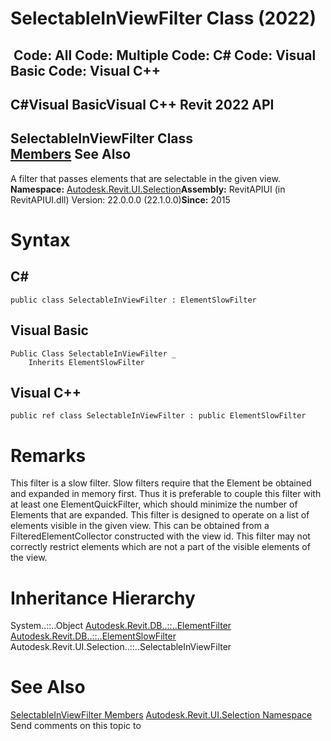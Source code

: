 # SelectableInViewFilter Class (2022)

﻿
 Code: All Code: Multiple Code: C# Code: Visual Basic Code: Visual C++   
---  
C#Visual BasicVisual C++
Revit 2022 API  
---  
SelectableInViewFilter Class  
[Members](a76a9579-a58e-97d7-2501-40b91629b4ab.md "SelectableInViewFilter Members") See Also  
---  
A filter that passes elements that are selectable in the given view. 
**Namespace:** [Autodesk.Revit.UI.Selection](11785869-cc9e-03fc-97db-767a59af10a1.md "Autodesk.Revit.UI.Selection Namespace")**Assembly:** RevitAPIUI (in RevitAPIUI.dll) Version: 22.0.0.0 (22.1.0.0)**Since:** 2015 
# Syntax
C#  
---  
```text
public class SelectableInViewFilter : ElementSlowFilter
```
  
Visual Basic  
---  
```text
Public Class SelectableInViewFilter _
	Inherits ElementSlowFilter
```
  
Visual C++  
---  
```text
public ref class SelectableInViewFilter : public ElementSlowFilter
```
  
# Remarks
This filter is a slow filter. Slow filters require that the Element be obtained and expanded in memory first. Thus it is preferable to couple this filter with at least one ElementQuickFilter, which should minimize the number of Elements that are expanded. This filter is designed to operate on a list of elements visible in the given view. This can be obtained from a FilteredElementCollector constructed with the view id. This filter may not correctly restrict elements which are not a part of the visible elements of the view. 
# Inheritance Hierarchy
System..::..Object [Autodesk.Revit.DB..::..ElementFilter](b8b46cbf-9ecc-0745-ec53-c3c3b6510113.md "ElementFilter Class") [Autodesk.Revit.DB..::..ElementSlowFilter](e06b1e14-dd8d-8137-74ac-8ac4929eee85.md "ElementSlowFilter Class") Autodesk.Revit.UI.Selection..::..SelectableInViewFilter
# See Also
[SelectableInViewFilter Members](a76a9579-a58e-97d7-2501-40b91629b4ab.md "SelectableInViewFilter Members")
[Autodesk.Revit.UI.Selection Namespace](11785869-cc9e-03fc-97db-767a59af10a1.md "Autodesk.Revit.UI.Selection Namespace")
Send comments on this topic to 
